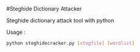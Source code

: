 #Steghide Dictionary Attacker 

Steghide dictionary attack tool with python

Usage :
```sh
python steghidecracker.py [stegfile] [wordlist]
```
